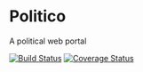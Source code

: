 # Politico
A political web portal

[![Build Status](https://travis-ci.org/olamilekan000/Politico.svg?branch=ch-set-up-travis-163579249)](https://travis-ci.org/olamilekan000/Politico) [![Coverage Status](https://coveralls.io/repos/github/olamilekan000/Politico/badge.svg?branch=ch-set-up-travis-163579249)](https://coveralls.io/github/olamilekan000/Politico?branch=ch-set-up-travis-163579249)
